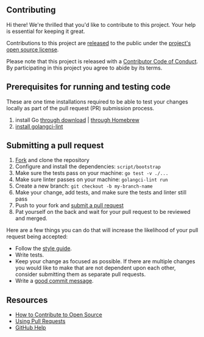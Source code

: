 ## Contributing

[fork]: https://github.com/github/gh-runtime-cli/fork
[pr]: https://github.com/github/gh-runtime-cli/compare
[style]: https://github.com/github/gh-runtime-cli/blob/main/.golangci.yaml

Hi there! We're thrilled that you'd like to contribute to this project. Your help is essential for keeping it great.

Contributions to this project are [released](https://help.github.com/articles/github-terms-of-service/#6-contributions-under-repository-license) to the public under the [project's open source license](LICENSE.txt).

Please note that this project is released with a [Contributor Code of Conduct](CODE_OF_CONDUCT.md). By participating in this project you agree to abide by its terms.

## Prerequisites for running and testing code

These are one time installations required to be able to test your changes locally as part of the pull request (PR) submission process.

1. install Go [through download](https://go.dev/doc/install) | [through Homebrew](https://formulae.brew.sh/formula/go)
1. [install golangci-lint](https://golangci-lint.run/welcome/install/#local-installation)

## Submitting a pull request

1. [Fork][fork] and clone the repository
1. Configure and install the dependencies: `script/bootstrap`
1. Make sure the tests pass on your machine: `go test -v ./...`
1. Make sure linter passes on your machine: `golangci-lint run`
1. Create a new branch: `git checkout -b my-branch-name`
1. Make your change, add tests, and make sure the tests and linter still pass
1. Push to your fork and [submit a pull request][pr]
1. Pat yourself on the back and wait for your pull request to be reviewed and merged.

Here are a few things you can do that will increase the likelihood of your pull request being accepted:

- Follow the [style guide][style].
- Write tests.
- Keep your change as focused as possible. If there are multiple changes you would like to make that are not dependent upon each other, consider submitting them as separate pull requests.
- Write a [good commit message](http://tbaggery.com/2008/04/19/a-note-about-git-commit-messages.html).

## Resources

- [How to Contribute to Open Source](https://opensource.guide/how-to-contribute/)
- [Using Pull Requests](https://help.github.com/articles/about-pull-requests/)
- [GitHub Help](https://help.github.com)